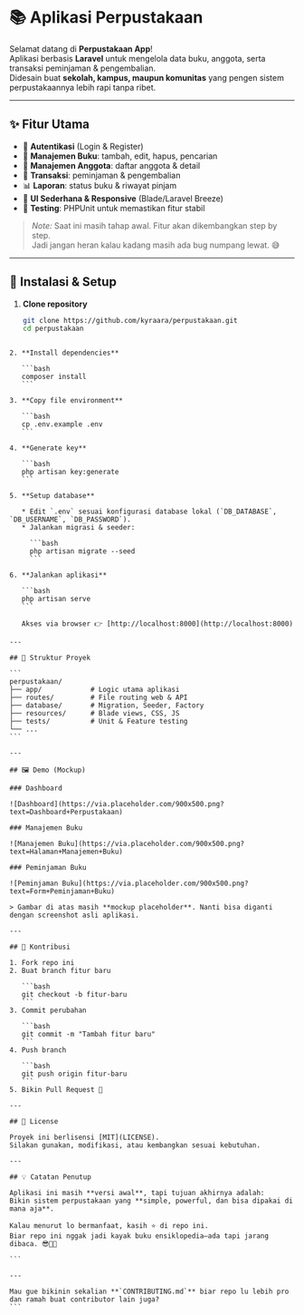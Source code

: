 # 📚 Aplikasi Perpustakaan

Selamat datang di **Perpustakaan App**!  
Aplikasi berbasis **Laravel** untuk mengelola data buku, anggota, serta transaksi peminjaman & pengembalian.  
Didesain buat **sekolah, kampus, maupun komunitas** yang pengen sistem perpustakaannya lebih rapi tanpa ribet.  

---

## ✨ Fitur Utama
- 🔐 **Autentikasi** (Login & Register)
- 📖 **Manajemen Buku**: tambah, edit, hapus, pencarian
- 👥 **Manajemen Anggota**: daftar anggota & detail
- 🔄 **Transaksi**: peminjaman & pengembalian
- 📊 **Laporan**: status buku & riwayat pinjam
- 🎨 **UI Sederhana & Responsive** (Blade/Laravel Breeze)
- 🧪 **Testing**: PHPUnit untuk memastikan fitur stabil

> *Note:* Saat ini masih tahap awal. Fitur akan dikembangkan step by step.  
> Jadi jangan heran kalau kadang masih ada bug numpang lewat. 😅

---

## 🚀 Instalasi & Setup

1. **Clone repository**
   ```bash
   git clone https://github.com/kyraara/perpustakaan.git
   cd perpustakaan
````

2. **Install dependencies**

   ```bash
   composer install
   ```

3. **Copy file environment**

   ```bash
   cp .env.example .env
   ```

4. **Generate key**

   ```bash
   php artisan key:generate
   ```

5. **Setup database**

   * Edit `.env` sesuai konfigurasi database lokal (`DB_DATABASE`, `DB_USERNAME`, `DB_PASSWORD`).
   * Jalankan migrasi & seeder:

     ```bash
     php artisan migrate --seed
     ```

6. **Jalankan aplikasi**

   ```bash
   php artisan serve
   ```

   Akses via browser 👉 [http://localhost:8000](http://localhost:8000)

---

## 📂 Struktur Proyek

```
perpustakaan/
├── app/            # Logic utama aplikasi
├── routes/         # File routing web & API
├── database/       # Migration, Seeder, Factory
├── resources/      # Blade views, CSS, JS
├── tests/          # Unit & Feature testing
└── ...
```

---

## 🖼️ Demo (Mockup)

### Dashboard

![Dashboard](https://via.placeholder.com/900x500.png?text=Dashboard+Perpustakaan)

### Manajemen Buku

![Manajemen Buku](https://via.placeholder.com/900x500.png?text=Halaman+Manajemen+Buku)

### Peminjaman Buku

![Peminjaman Buku](https://via.placeholder.com/900x500.png?text=Form+Peminjaman+Buku)

> Gambar di atas masih **mockup placeholder**. Nanti bisa diganti dengan screenshot asli aplikasi.

---

## 🤝 Kontribusi

1. Fork repo ini
2. Buat branch fitur baru

   ```bash
   git checkout -b fitur-baru
   ```
3. Commit perubahan

   ```bash
   git commit -m "Tambah fitur baru"
   ```
4. Push branch

   ```bash
   git push origin fitur-baru
   ```
5. Bikin Pull Request 🎉

---

## 📜 License

Proyek ini berlisensi [MIT](LICENSE).
Silakan gunakan, modifikasi, atau kembangkan sesuai kebutuhan.

---

## 💡 Catatan Penutup

Aplikasi ini masih **versi awal**, tapi tujuan akhirnya adalah:
Bikin sistem perpustakaan yang **simple, powerful, dan bisa dipakai di mana aja**.

Kalau menurut lo bermanfaat, kasih ⭐ di repo ini.
Biar repo ini nggak jadi kayak buku ensiklopedia—ada tapi jarang dibaca. 😎📖✨

```

---

Mau gue bikinin sekalian **`CONTRIBUTING.md`** biar repo lu lebih pro dan ramah buat contributor lain juga?
```

